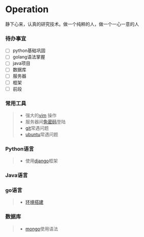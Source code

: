 # Operation
静下心来，认真的研究技术。做一个纯粹的人，做一个一心一意的人
### 待办事宜
- [ ] python基础巩固
- [ ] golang语法掌握
- [ ] java项目
- [ ] 数据库
- [ ] 服务器
- [ ] 框架
- [ ] 前段

### 常用工具
> * 强大的[vim](https://github.com/hongliang5623/Operation/blob/master/document/vim.md) 操作
> * 服务器间[免密码](https://github.com/hongliang5623/Operation/blob/master/document/ssh%E5%85%8D%E5%AF%86%E7%A0%81%E7%99%BB%E5%BD%95)登陆
> * [git](https://github.com/hongliang5623/Operation/blob/master/document/git.txt)常遇问题
> * [ubuntu](https://github.com/hongliang5623/Operation/blob/master/document/ubuntu)常遇问题

### Python语言
> * 使用[django](https://github.com/hongliang5623/Operation/blob/master/document/django_faq.md)框架

### Java语言

### go语言
> * [环境搭建](https://github.com/hongliang5623/Operation/blob/master/document/golang)

### 数据库
> * [mongo](https://github.com/hongliang5623/Operation/blob/master/document/mongo.txt)使用语法
